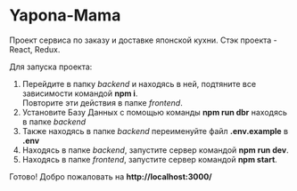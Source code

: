 # Yapona-Mama
Проект сервиса по заказу и доставке японской кухни.
Стэк проекта - React, Redux.

Для запуска проекта:
1. Перейдите в папку <i>backend</i> и находясь в ней, подтяните все зависимости командой <b>npm i</b>. <br>Повторите эти действия в папке <i>frontend</i>.
2. Установите Базу Данных с помощью команды <b>npm run dbr</b> находясь в папке <i>backend</i>
3. Также находясь в папке <i>backend</i> переименуйте файл <b>.env.example</b> в <b>.env</b>
4. Находясь в папке <i>backend</i>, запустите сервер командой <b>npm run dev</b>. 
5. Находясь в папке <i>frontend</i>, запустите сервер командой <b>npm start</b>.

Готово! Добро пожаловать на <b>http://localhost:3000/</b>
